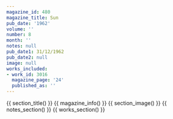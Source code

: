 ```yaml
---
magazine_id: 480
magazine_title: Sun
pub_date: '1962'
volume: ''
number: 8
month: ''
notes: null
pub_date1: 31/12/1962
pub_date2: null
image: null
works_included:
- work_id: 3016
  magazine_page: '24'
  published_as: ''
---
```


{{ section_title() }}
{{ magazine_info() }}
{{ section_image() }}
{{ notes_section() }}
{{ works_section() }}
